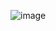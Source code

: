 ![image](https://user-images.githubusercontent.com/37501487/205341447-be0e309e-52bc-4bd1-b5af-b197e9f7b108.png)
